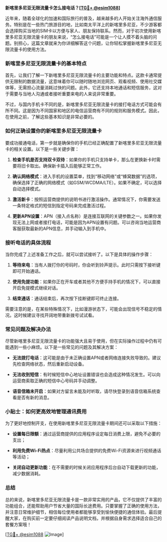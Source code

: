 **新喀里多尼亚无限流量卡怎么接电话？[[TG💪+ @esim1088](https://t.me/s/esim1088)]**

近年来，随着全球化的加速和国际旅行的普及，越来越多的人开始关注海外通信服务。特别是在一些热门旅游目的地，比如南太平洋上的新喀里多尼亚，不少游客都会选择购买当地的SIM卡以方便与家人、朋友保持联系。然而，对于初次使用新喀里多尼亚无限流量卡的朋友来说，“怎么接电话”可能是一个让人摸不着头脑的问题。别担心，这篇文章就来为你详细解答这个问题，让你轻松掌握新喀里多尼亚无限流量卡的使用方法。

### 新喀里多尼亚无限流量卡的基本特点

首先，让我们了解一下新喀里多尼亚无限流量卡的主要功能和特点。这款卡通常提供无限制的数据流量，这意味着你可以随时随地浏览网页、观看视频、使用社交媒体等，无需担心流量消耗过快的问题。此外，它还支持本地通话和短信服务，这对于需要与当地人沟通或者接听重要来电的人来说非常重要。

不过，与国内手机卡不同的是，新喀里多尼亚无限流量卡的接打电话方式可能会有所不同。这是因为不同国家和地区的电信运营商有不同的规则和服务模式。因此，在使用之前，了解这些基本知识是非常必要的。

### 如何正确设置你的新喀里多尼亚无限流量卡

要成功接通电话，第一步就是确保你的手机已经正确配置了新喀里多尼亚无限流量卡的相关设置。以下是一些关键步骤：

1. **检查手机是否支持双卡双待**：如果你的手机只支持单卡，那么在更换新卡时需要将旧卡取出。确保新卡插入后能够正常工作。
   
2. **确认网络模式**：进入手机的设置菜单，找到“移动网络”或“蜂窝数据”的选项，确保选择了正确的网络模式（如GSM/WCDMA/LTE）。如果不确定，可以选择自动选择模式。

3. **激活新卡**：按照运营商提供的说明书进行激活操作。通常情况下，你需要发送一条特定格式的短信到指定号码来完成激活过程。

4. **更新APN设置**：APN（接入点名称）是连接互联网的关键参数之一。如果你发现无法上网或者接打电话，可能是因为APN设置有问题。可以咨询当地运营商客服获取最新的APN信息，并手动输入到手机中。

### 接听电话的具体流程

当你完成了上述准备工作之后，就可以尝试接听了。以下是具体的操作步骤：

1. **等待来电**：当有人拨打你的号码时，你会听到铃声提示。此时只需按下接听键即可开始通话。

2. **使用免提功能**：如果你正在开车或者其他不方便手持手机的情况下，可以直接开启免提模式继续对话。

3. **结束通话**：通话结束后，再次按下挂断键即可终止连接。

需要注意的是，在某些特殊情况下，比如漫游状态下，可能会出现信号不稳定的情况。这时候建议寻找开阔地带重新拨号试试看。

### 常见问题及解决办法

尽管新喀里多尼亚无限流量卡的功能强大且易于使用，但在实际操作过程中仍有可能遇到一些小麻烦。以下是一些常见的问题及其解决方案：

- **无法拨打电话**：这可能是由于未正确设置APN或者网络连接失败导致的。建议先检查网络状态，然后重新启动设备。
  
- **无法收到短信**：有时候短信中心地址设置错误也会造成这种情况发生。可以向运营商索取正确的短信中心号码并手动调整。

- **语音信箱未开启**：如果对方留言未能及时听取，请尽快登录到语音信箱系统查看是否有新的消息。

### 小贴士：如何更高效地管理通讯费用

为了更好地控制开支，在使用新喀里多尼亚无限流量卡期间还可以采取以下措施：

- **设置每日限额**：通过运营商提供的应用程序设定每日消费上限，避免不必要的支出；
  
- **利用免费Wi-Fi热点**：尽量利用公共场合提供的免费Wi-Fi资源来进行视频通话等活动；
  
- **关闭自动更新功能**：在不需要的时候关闭应用程序后台自动下载更新的功能，减少数据消耗。

### 总结

总的来说，新喀里多尼亚无限流量卡是一款非常实用的产品，它不仅提供了丰富的功能组合，还能帮助用户节省大量的国际长途费用。只要掌握了正确的使用方法，并注意日常维护细节，相信每位使用者都能够享受到愉快便捷的通信体验。最后提醒大家，在购买前一定要仔细阅读产品说明文档，并根据自身需求选择适合自己的套餐方案哦！

[[TG💪+ @esim1088](https://t.me/s/esim1088) ![Image](https://i.postimg.cc/4NQfJmqS/Snipaste-2025-05-13-00-14-12.png)]